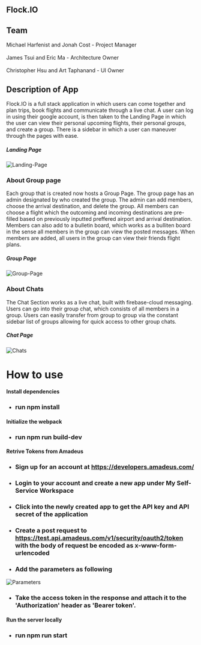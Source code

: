 ## Flock.IO

## Team 
Michael Harfenist and Jonah Cost - Project Manager <br></br>
James Tsui and Eric Ma - Architecture Owner  <br></br>
Christopher Hsu and Art Taphanand - UI Owner


## Description of App
Flock.IO is a full stack application in which users can come together and plan trips, book flights and communicate through a live chat. A user can log in using their google account, is then taken to the Landing Page in which the user can view their personal upcoming flights, their personal groups, and create a group. There is a sidebar in which a user can maneuver through the pages with ease. 
##### Landing Page
![Landing-Page](https://github.com/HR-Longbottom/flock.io/blob/master/client/assets/LandingPageFLock.png?raw=true)

### About Group page
Each group that is created now hosts a Group Page. The group page has an admin designated by who created the group. The admin can add members, choose the arrival destination, and delete the group. All members can choose a flight which the outcoming and incoming destinations are pre-filled based on previously inputted preffered airport and arrival destination. Members can also add to a bulletin board, which works as a bulliten board in the sense all members in the group can view the posted messages. When members are added, all users in the group can view their friends flight plans. 

##### Group Page
![Group-Page](https://github.com/HR-Longbottom/flock.io/blob/master/client/assets/Group%20Page%20Flock.png?raw=true)

### About Chats
The Chat Section works as a live chat, built with firebase-cloud messaging. Users can go into their group chat, which consists of all members in a group. Users can easily transfer from group to group via the constant sidebar list of groups allowing for quick access to other group chats.   

##### Chat Page 
![Chats](https://github.com/HR-Longbottom/flock.io/blob/master/client/assets/chat%20Actual%20flock.png?raw=true)

# How to use
#### Install dependencies
  - ### run npm install
#### Initialize the webpack 
  - ### run npm run build-dev
#### Retrive Tokens from Amadeus 
 -  ### Sign up for an account at https://developers.amadeus.com/
 -  ### Login to your account and create a new app under My Self-Service Workspace
 -  ### Click into the newly created app to get the API key and API secret of the application
 -  ### Create a post request to https://test.api.amadeus.com/v1/security/oauth2/token with the body of request be encoded as x-www-form-urlencoded
 -  ### Add the parameters as following
 ![Parameters](https://github.com/HR-Longbottom/flock.io/blob/master/client/assets/amadeus%20access%20token.PNG)
 -  ### Take the access token in the response and attach it to the 'Authorization' header as 'Bearer token'.
#### Run the server locally 
 - ### run npm run start
